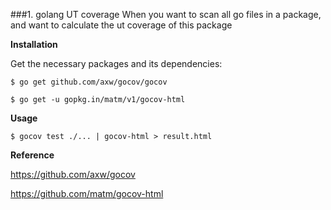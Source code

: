 ###1. golang UT coverage
When you want to scan all go files in a package, and want to calculate the ut coverage of this package

**Installation**

Get the necessary packages and its dependencies:

`$ go get github.com/axw/gocov/gocov`

`$ go get -u gopkg.in/matm/v1/gocov-html`


**Usage**

`$ gocov test ./... | gocov-html > result.html`

**Reference**

https://github.com/axw/gocov

https://github.com/matm/gocov-html
